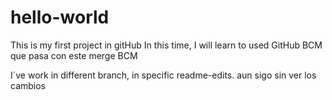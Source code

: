 
# hello-world
This is my first project in gitHub
In this time, I will learn to used GitHub BCM
que pasa con este merge BCM
 
I´ve work in different branch, in specific readme-edits.
aun sigo sin ver los cambios
 
